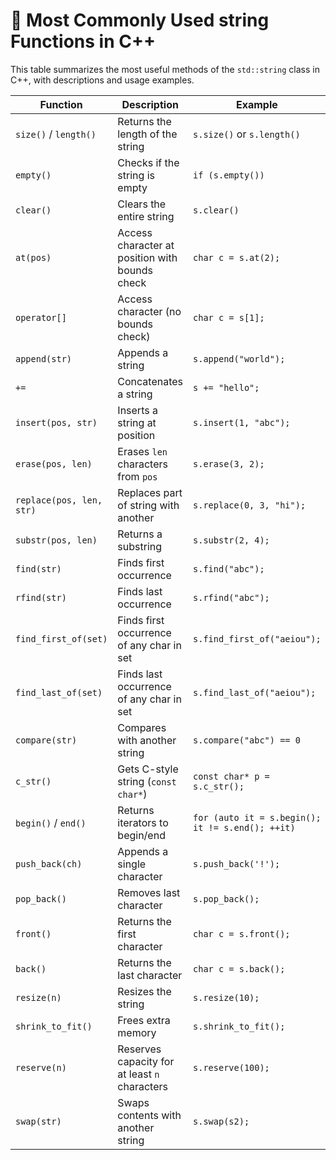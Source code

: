 # 📘 Most Commonly Used string Functions in C++

This table summarizes the most useful methods of the `std::string` class in C++, with descriptions and usage examples.

| Function              | Description                                      | Example                                     |
|-----------------------|--------------------------------------------------|---------------------------------------------|
| `size()` / `length()` | Returns the length of the string                 | `s.size()` or `s.length()`                  |
| `empty()`             | Checks if the string is empty                    | `if (s.empty())`                            |
| `clear()`             | Clears the entire string                         | `s.clear()`                                 |
| `at(pos)`             | Access character at position with bounds check   | `char c = s.at(2);`                         |
| `operator[]`          | Access character (no bounds check)               | `char c = s[1];`                            |
| `append(str)`         | Appends a string                                 | `s.append("world");`                        |
| `+=`                  | Concatenates a string                            | `s += "hello";`                             |
| `insert(pos, str)`    | Inserts a string at position                     | `s.insert(1, "abc");`                       |
| `erase(pos, len)`     | Erases `len` characters from `pos`              | `s.erase(3, 2);`                            |
| `replace(pos, len, str)` | Replaces part of string with another         | `s.replace(0, 3, "hi");`                    |
| `substr(pos, len)`    | Returns a substring                             | `s.substr(2, 4);`                           |
| `find(str)`           | Finds first occurrence                          | `s.find("abc");`                            |
| `rfind(str)`          | Finds last occurrence                           | `s.rfind("abc");`                           |
| `find_first_of(set)`  | Finds first occurrence of any char in set       | `s.find_first_of("aeiou");`                |
| `find_last_of(set)`   | Finds last occurrence of any char in set        | `s.find_last_of("aeiou");`                 |
| `compare(str)`        | Compares with another string                    | `s.compare("abc") == 0`                     |
| `c_str()`             | Gets C-style string (`const char*`)             | `const char* p = s.c_str();`                |
| `begin()` / `end()`   | Returns iterators to begin/end                  | `for (auto it = s.begin(); it != s.end(); ++it)` |
| `push_back(ch)`       | Appends a single character                      | `s.push_back('!');`                         |
| `pop_back()`          | Removes last character                          | `s.pop_back();`                             |
| `front()`             | Returns the first character                     | `char c = s.front();`                       |
| `back()`              | Returns the last character                      | `char c = s.back();`                        |
| `resize(n)`           | Resizes the string                              | `s.resize(10);`                             |
| `shrink_to_fit()`     | Frees extra memory                              | `s.shrink_to_fit();`                        |
| `reserve(n)`          | Reserves capacity for at least `n` characters   | `s.reserve(100);`                           |
| `swap(str)`           | Swaps contents with another string              | `s.swap(s2);`                               |
